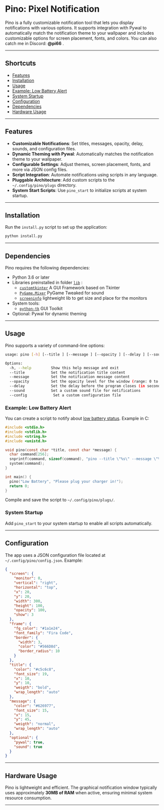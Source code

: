 # Pino: Pixel Notification

Pino is a fully customizable notification tool that lets you display notifications with various options. It supports integration with Pywal to automatically match the notification theme to your wallpaper and includes customizable options for screen placement, fonts, and colors. You can also catch me in Discord: **@pi66** .

---

## Shortcuts
- [Features](#features)
- [Installation](#installation)
- [Usage](#usage)
- [Example: Low Battery Alert](#example-low-battery-alert)
- [System Startup](#system-startup)
- [Configuration](#configuration)
- [Dependencies](#dependencies)
- [Hardware Usage](#hardware-usage)

---

## Features
- **Customizable Notifications**: Set titles, messages, opacity, delay, sounds, and configuration files.
- **Dynamic Theming with Pywal**: Automatically matches the notification theme to your wallpaper.
- **Configurable Settings**: Adjust themes, screen placement, fonts, and more via JSON config files.
- **Script Integration**: Automate notifications using scripts in any language.
- **Pluggable Architecture**: Add custom scripts to the `~/.config/pino/plugs` directory.
- **System Start Scripts**: Use `pino_start` to initialize scripts at system startup.

---

## Installation

Run the `install.py` script to set up the application:

```bash
python install.py
```

---

## Dependencies

Pino requires the following dependencies:
- Python 3.6 or later
- Libraries preinstalled in folder [`lib`](https://github.com/Pixel2175/pino/tree/main/lib/lib/python3.13/site-packages) :
  - [`customtkinter`](https://customtkinter.tomschimansky.com/) A GUI Framework based on Tkinter
  - [`PyGame.Mixer`](https://www.pygame.org/docs/ref/mixer.html#pygame.mixer.Sound) PyGame Tweaked for sound
  - [`screeninfo`](https://pypi.org/project/screeninfo/) lightweight lib to get size and place for the monitors
- System tools: 
  - [`python-tk`](https://docs.python.org/3/library/tkinter.html) GUI Toolkit
- Optional: Pywal for dynamic theming

---

## Usage

Pino supports a variety of command-line options:

```bash
usage: pino [-h] [--title ] [--message ] [--opacity ] [--delay ] [--sound ] [--config ]

Options:
  -h, --help         Show this help message and exit
  --title            Set the notification title content
  --message          Set the notification message content
  --opacity          Set the opacity level for the window (range: 0 to 100)
  --delay            Set the delay before the program closes (in seconds)
  --sound            Set a custom sound file for notifications
  --config            Set a custom configuration file
```

### Example: Low Battery Alert
You can create a script to notify about [low battery status](https://github.com/Pixel2175/pino/blob/main/plugs/src/battery.c). Example in C:

```c
#include <stdio.h>
#include <stdlib.h>
#include <string.h>
#include <unistd.h>

void pino(const char *title, const char *message) {
  char command[256];
  snprintf(command, sizeof(command), "pino --title \"%s\" --message \"%s\"", title, message);
  system(command);
}

int main() {
  pino("Low Battery", "Please plug your charger in!");
  return 0;
}
```

Compile and save the script to `~/.config/pino/plugs/`.

### System Startup
Add `pino_start` to your system startup to enable all scripts automatically.

---

## Configuration

The app uses a JSON configuration file located at `~/.config/pino/config.json`. Example:

```json
{
  "screen": {
    "monitor": 0,
    "vertical": "right",
    "horizontal": "top",
    "x": 20,
    "y": 20,
    "width": 300,
    "height": 100,
    "opacity": 100,
    "show": 3
  },
  "frame": {
    "fg_color": "#1a1e24",
    "font_family": "Fira Code",
    "border": {
      "width": 3,
      "color": "#566D8d",
      "border_radius": 10
    }
  },
  "title": {
    "color": "#c5c6c8",
    "font_size": 19,
    "x": 10,
    "y": 10,
    "weigth": "bold",
    "wrap_length": "auto"
  },
  "message": {
    "color": "#626977",
    "font_size": 15,
    "x": 15,
    "y": 45,
    "weigth": "normal",
    "wrap_length": "auto"
  },
  "optional": {
    "pywal": true,
    "sound": true
  }
}
```

---

## Hardware Usage

Pino is lightweight and efficient. The graphical notification window typically uses approximately **30MB of RAM** when active, ensuring minimal system resource consumption.

---
